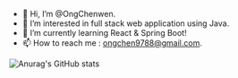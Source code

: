 - 👋 Hi, I’m @OngChenwen.
- 👀 I’m interested in full stack web application using Java.
- 🌱 I’m currently learning React & Spring Boot!
- 📫 How to reach me : ongchen9788@gmail.com.

![Anurag's GitHub stats](https://github-readme-stats.vercel.app/api?username=OngChenwen&show_icons=true&theme=cobalt)






<!---
OngChenwen/OngChenwen is a ✨ special ✨ repository because its `README.md` (this file) appears on your GitHub profile.
You can click the Preview link to take a look at your changes.
--->
